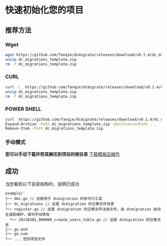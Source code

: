 # 快速初始化您的项目
## 推荐方法
### Wget
```bash
wget https://github.com/fanqie/dcmigrate/releases/download/v0.1.4/dc_migrations_template.zip -O dc_migrations_template.zip 
unzip dc_migrations_template.zip
rm -f dc_migrations_template.zip

```
### CURL
```bash
curl -L  https://github.com/fanqie/dcmigrate/releases/download/v0.1.4/dc_migrations_template.zip -o  dc_migrations_template.zip
unzip dc_migrations_template.zip
rm -f dc_migrations_template.zip

```
### POWER SHELL
```bash
curl  https://github.com/fanqie/dcmigrate/releases/download/v0.1.4/dc_migrations_template.zip -o  dc_migrations_template.zip
Expand-Archive -Path dc_migrations_template.zip -DestinationPath .
Remove-Item -Path dc_migrations_template.zip

```
### 手动模式
**您可以手动下载并将其解压到项目的根目录**
[下载模板压缩包](https://github.com/fanqie/dcmigrate/releases/download/v0.1.4/dc_migrations_template.zip)
## 成功
当您看到以下目录结构时，说明已成功
```shell
example/
├── dmc.go // 这是用于 dcmigration 的命令行工具
├── dc_migrations // 这是 dcmigration 的迁移文件目录
└── register.go // 这是 dcmigration 的迁移文件注册文件，由 dcmigration 自动生成和维护。请勿手动修改
  └── 20230301_000000_create_users_table.go // 这是 dcmigration 的迁移文件
├── go.mod
├── go.sum
└── ... 您的项目文件
```

